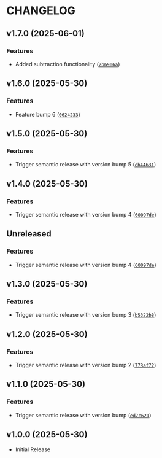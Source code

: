 # CHANGELOG

<!-- version list -->

## v1.7.0 (2025-06-01)

### Features

- Added subtraction functionality
  ([`2b6906a`](https://github.com/ravisayal/testProject/commit/2b6906a80f780ad31fae8fb2bdcdd111f1fda4f9))


## v1.6.0 (2025-05-30)

### Features

- Feature bump 6
  ([`0624233`](https://github.com/ravisayal/testProject/commit/0624233cc29df280b727dc0d11ddbf901f8e4c0d))


## v1.5.0 (2025-05-30)

### Features

- Trigger semantic release with version bump 5
  ([`cb44631`](https://github.com/ravisayal/testProject/commit/cb446318384d7183157d3790f02a7f377e670813))


## v1.4.0 (2025-05-30)

### Features

- Trigger semantic release with version bump 4
  ([`60097de`](https://github.com/ravisayal/testProject/commit/60097de164d11963f5e71f4a2ddadd4132824212))


## Unreleased

### Features

- Trigger semantic release with version bump 4
  ([`60097de`](https://github.com/ravisayal/testProject/commit/60097de164d11963f5e71f4a2ddadd4132824212))


## v1.3.0 (2025-05-30)
### Features

- Trigger semantic release with version bump 3
  ([`b5322b8`](https://github.com/ravisayal/testProject/commit/b5322b8c85956e3d7b80a7f3c800c54508494282))


## v1.2.0 (2025-05-30)

### Features

- Trigger semantic release with version bump 2
  ([`778af72`](https://github.com/ravisayal/testProject/commit/778af72ae2137bd4702147dd6ad2444c8ad0b389))


## v1.1.0 (2025-05-30)

### Features

- Trigger semantic release with version bump
  ([`ed7c621`](https://github.com/ravisayal/testProject/commit/ed7c621a15911bcb375e20517ecb2da07c219d3e))


## v1.0.0 (2025-05-30)

- Initial Release
